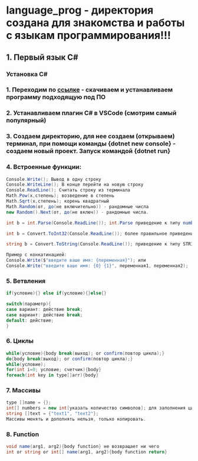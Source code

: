 # language_prog - директория создана для знакомства и работы с языкам программирования!!!

## 1. Первый язык C#

### Установка C#

### 1. Переходим по [ссылке](https://dotnet.microsoft.com/en-us/download/dotnet/6.0) - скачиваем и устанавливаем программу подходящую под ПО

### 2. Устанавливаем плагин C# в VSCode (смотрим самый популярный)

### 3. Создаем директорию, для нее создаем (открываем) терминал, при помощи команды {dotnet new console} - создаем новый проект. Запуск командой {dotnet run}

### 4. Встроенные функции:

```C#
Console.Write(); Вывод в одну строку
Console.WriteLine(); В конце перейти на новую строку
Console.ReadLine(); Считать строку из терминала
Math.Pow(x,степень); возведение в степень
Math.Sqrt(x,степень); корень квадратный
Math.Random(от, до(не включительно)) - рандомные числа
new Random().Next(от, до(не включ)) - рандомные числа.

int b = int.Parse(Console.ReadLine()); int.Parse приведение к типу number (будет предупреждение)

int b = Convert.ToInt32(Console.ReadLine()); более правильное приведение к типу number

string b = Convert.ToString(Console.ReadLine()); приведение к типу STRING

Пример с конкатинацией:
Console.Write($"введите ваше имя: {переменная}"); или
Console.Write("введите ваше имя: {0} {1}", переменная1, переменная2);
```

### 5. Ветвления

```C#
if(условие){} else if(условие){}else{}

switch(параметр){
case вариант: действие break;
case вариант: действие break;
default: действие;
}

```

### 6. Циклы

```C#
while(условие){body break(выход); or confirm(повтор цикла);}
do{body break(выход); or confirm(повтор цикла);}
while(условие);
for(int i=0; условие; счетчик){body}
foreach(int key in type[]arr){body}

```

### 7. Массивы

```C#
type []name = {};
int[] numbers = new int[указать количество символов]; для заполнения циклом
string []text = {"text1", "text2"};
Массивы менять и дополнять нельзя, только копировать.
```

### 8. Function

```C#
void name(arg1, arg2){body function} не возвращает ни чего
int or string or int[] name(arg1, arg2){body function return}
```
